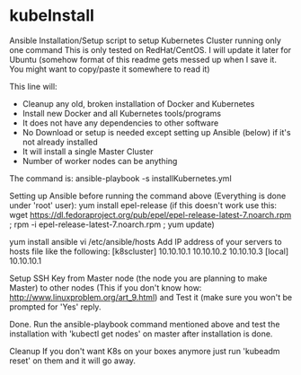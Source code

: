 # kubeInstall
Ansible Installation/Setup script to setup Kubernetes Cluster running only one command
This is only tested on RedHat/CentOS. I will update it later for Ubuntu
(somehow format of this readme gets messed up when I save it. You might want to copy/paste it somewhere to read it)

This line will:
- Cleanup any old, broken installation of Docker and Kubernetes
- Install new Docker and all Kubernetes tools/programs
- It does not have any dependencies to other software
- No Download or setup is needed except setting up Ansible (below) if it's not already installed 
- It will install a single Master Cluster
- Number of worker nodes can be anything

The command is:     ansible-playbook -s installKubernetes.yml 

Setting up Ansible before running the command above (Everything is done under 'root' user):
yum install epel-release (if this doesn't work use this: wget https://dl.fedoraproject.org/pub/epel/epel-release-latest-7.noarch.rpm   ;    rpm -i epel-release-latest-7.noarch.rpm ; yum update)

yum install ansible
vi /etc/ansible/hosts
Add IP address of your servers to hosts file like the following:
[k8scluster]
10.10.10.1
10.10.10.2
10.10.10.3
[local]
10.10.10.1

Setup SSH Key from Master node (the node you are planning to make Master) to other nodes (This if you don't know how:  http://www.linuxproblem.org/art_9.html) and Test it (make sure you won't be prompted for 'Yes' reply.

Done. Run the ansible-playbook command mentioned above and test the installation with 'kubectl get nodes' on master after installation is done.

Cleanup
If you don't want K8s on your boxes anymore just run 'kubeadm reset' on them and it will go away.
